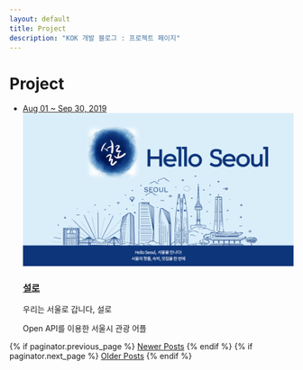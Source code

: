 ```yaml
---
layout: default
title: Project
description: "KOK 개발 블로그 : 프로젝트 페이지"
---
```


<div class="project" id="project">
  <h1 class="pageTitle">Project</h1>
  <ul class="posts noList">
      <li>
        <a href="/blog/helloseoul-post/">
          <span class="date">Aug 01 ~ Sep 30, 2019</span>
          <img class="project-img" src="/assets/img/helloseoul.png">
          <h3><a class="post-link nanum" href="/blog/helloseoul-post/">설로</a></h3>
          <p class="project-sub nanum">우리는 서울로 갑니다, 설로</p>
          <p class="project-summary nanum">Open API를 이용한 서울시 관광 어플</p>
        </a>
      </li>
  </ul>
  <!-- Pagination links -->
  <div class="pagination">
    {% if paginator.previous_page %}
      <a href="{{ paginator.previous_page_path | prepend: site.baseurl }}" class="previous button__outline">Newer Posts</a> 
    {% endif %}
    {% if paginator.next_page %}
      <a href="{{ paginator.next_page_path | prepend: site.baseurl }}" class="next button__outline">Older Posts</a>
    {% endif %}
  </div>
</div>
